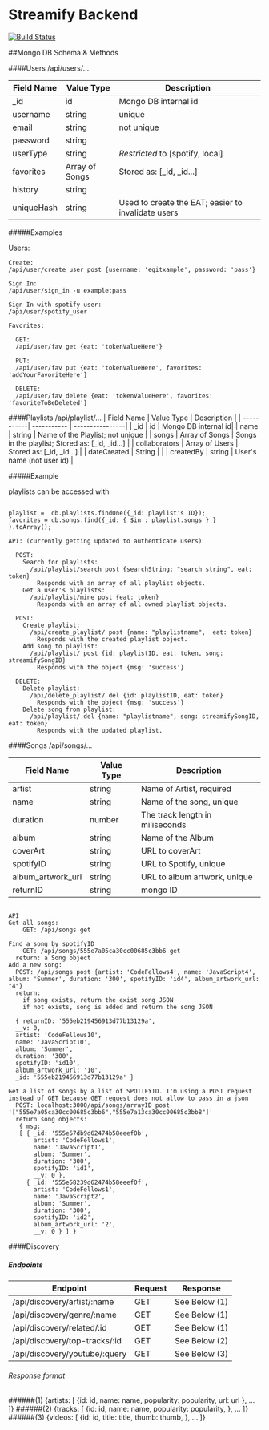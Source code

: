 # Streamify Backend
[![Build Status](https://travis-ci.org/StreamifyTeam/streamify_backend.svg?branch=master)](https://travis-ci.org/StreamifyTeam/streamify_backend)

##Mongo DB Schema & Methods

####Users  /api/users/...


| Field Name | Value Type | Description          |
| -------------| ----------- | ----------- |
| _id          |  id      | Mongo DB internal id|
| username     |  string  |  unique    |
| email        |  string  |  not unique|
| password     |  string  |     |
| userType     |  string  |  _Restricted_ to [spotify, local]|
| favorites    |  Array of Songs  |  Stored as: [_id, _id...] |
| history      |  string  |    |
| uniqueHash   |  string  | Used to create the EAT; easier to invalidate users |

#####Examples

Users:

```
Create:
/api/user/create_user post {username: 'egitxample', password: 'pass'}

Sign In:
/api/user/sign_in -u example:pass

Sign In with spotify user:
/api/user/spotify_user  

Favorites:

  GET:
  /api/user/fav get {eat: 'tokenValueHere'}

  PUT:
  /api/user/fav put {eat: 'tokenValueHere', favorites: 'addYourFavoriteHere'}

  DELETE:
  /api/user/fav delete {eat: 'tokenValueHere', favorites: 'favoriteToBeDeleted'}

```

####Playlists /api/playlist/...
| Field Name | Value Type | Description          |
| -----------| ----------- | ----------------|
| _id        |  id    | Mongo DB internal id|
| name       |  string  |  Name of the Playlist; not unique |
| songs      |  Array of Songs |  Songs in the playlist; Stored as: [_id, _id...]  |
| collaborators   |  Array of Users  |  Stored as: [_id, _id...] |
| dateCreated   |  String  |   |
| createdBy  |  string  |  User's name (not user id) |

#####Example

playlists can be accessed with
```

playlist =  db.playlists.findOne({_id: playlist's ID});
favorites = db.songs.find({_id: { $in : playlist.songs } } ).toArray();

```

```
API: (currently getting updated to authenticate users)

  POST:
    Search for playlists:
      /api/playlist/search post {searchString: "search string", eat: token}
        Responds with an array of all playlist objects.
    Get a user's playlists:
      /api/playlist/mine post {eat: token}
        Responds with an array of all owned playlist objects.

  POST:
    Create playlist:
      /api/create_playlist/ post {name: "playlistname",  eat: token}
        Responds with the created playlist object.
    Add song to playlist:
      /api/playlist/ post {id: playlistID, eat: token, song: streamifySongID}
        Responds with the object {msg: 'success'}

  DELETE:
    Delete playlist:
      /api/delete_playlist/ del {id: playlistID, eat: token}
        Responds with the object {msg: 'success'}
    Delete song from playlist:
      /api/playlist/ del {name: "playlistname", song: streamifySongID, eat: token}
        Responds with the updated playlist.

```

####Songs /api/songs/...

| Field Name | Value Type | Description       |
| -----------| ----------- | ----------------|
| artist     |  string  |  Name of Artist, required|
| name       |  string  |  Name of the song, unique|
| duration   |  number  |  The track length in miliseconds|
| album   |  string  |   Name of the Album|
| coverArt  |  string  |  URL to coverArt |
| spotifyID  |  string  |  URL to Spotify, unique|
| album_artwork_url  |  string  |  URL to album artwork, unique|
| returnID  |  string  |  mongo ID|

```

API
Get all songs:
	GET: /api/songs get

Find a song by spotifyID
	GET: /api/songs/555e7a05ca30cc00685c3bb6 get
  return: a Song object
Add a new song:
  POST: /api/songs post {artist: 'CodeFellows4', name: 'JavaScript4', album: 'Summer', duration: '300', spotifyID: 'id4', album_artwork_url: "4"}
  return:
    if song exists, return the exist song JSON
    if not exists, song is added and return the song JSON

  { returnID: '555eb219456913d77b13129a',
  __v: 0,
  artist: 'CodeFellows10',
  name: 'JavaScript10',
  album: 'Summer',
  duration: '300',
  spotifyID: 'id10',
  album_artwork_url: '10',
  _id: '555eb219456913d77b13129a' }

Get a list of songs by a list of SPOTIFYID. I'm using a POST request instead of GET because GET request does not allow to pass in a json
  POST: localhost:3000/api/songs/arrayID post '["555e7a05ca30cc00685c3bb6","555e7a13ca30cc00685c3bb8"]'
  return song objects:
   { msg: 
   [ { _id: '555e57db9d62474b58eeef0b',
       artist: 'CodeFellows1',
       name: 'JavaScript1',
       album: 'Summer',
       duration: '300',
       spotifyID: 'id1',
       __v: 0 },
     { _id: '555e58239d62474b58eeef0f',
       artist: 'CodeFellows1',
       name: 'JavaScript2',
       album: 'Summer',
       duration: '300',
       spotifyID: 'id2',
       album_artwork_url: '2',
       __v: 0 } ] }

```

####Discovery  
##### Endpoints

| Endpoint                   | Request | Response    |
| ---------------------------| ------- | ------------|
|/api/discovery/artist/:name | GET     | See Below (1)  |
|/api/discovery/genre/:name  | GET     | See Below (1) |
|/api/discovery/related/:id  | GET     | See Below (1)  |
|/api/discovery/top-tracks/:id | GET     | See Below (2)  |
|/api/discovery/youtube/:query | GET     | See Below (3)  |



###### Response format
######(1)
{artists: [
  {id: id,
  name: name,
  popularity: popularity,
  url: url
  }, ...
  ]}
######(2)
{tracks: [
  {id: id,
  name: name,
  popularity: popularity,
  }, ...
  ]}
######(3)
{videos: [
  {id: id,
  title: title,
  thumb: thumb,
  }, ...
  ]}
